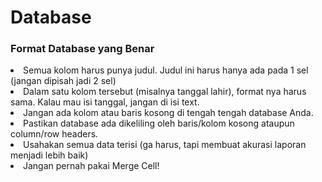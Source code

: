 # Database

<h3>Format Database yang Benar</h3>
<li>Semua kolom harus punya judul. Judul ini harus hanya ada pada 1 sel (jangan dipisah jadi 2 sel)</li>
<li>Dalam satu kolom tersebut (misalnya tanggal lahir), format nya harus sama. Kalau mau isi tanggal, jangan di isi text.</li>
<li>Jangan ada kolom atau baris kosong di tengah tengah database Anda.</li>
<li>Pastikan database ada dikeliling oleh baris/kolom kosong ataupun column/row headers.</li>
<li>Usahakan semua data terisi (ga harus, tapi membuat akurasi laporan menjadi lebih baik)</li>
<li>Jangan pernah pakai Merge Cell!</li>

